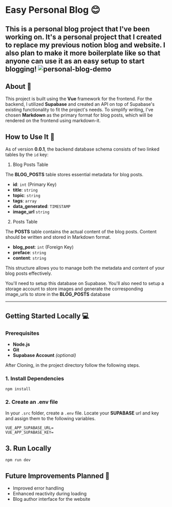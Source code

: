 # Easy Personal Blog 😊

This is a personal blog project that I've been working on. It's a personal project that I created to replace my previous notion blog and website. I also plan to make it more boilerplate like so that anyone can use it as an easy setup to start blogging!
![personal-blog-demo](https://github.com/adriantzkok/personal-blog/blob/main/personal-blog.gif "Personal Blog Demo")
---

## About 📝

This project is built using the **Vue** framework for the frontend. For the backend, I utilized **Supabase** and created an API on top of Supabase's existing functionality to fit the project's needs. To simplify writing, I've chosen **Markdown** as the primary format for blog posts, which will be rendered on the frontend using markdown-it.

## How to Use It 🚀

As of version **0.0.1**, the backend database schema consists of two linked tables by the `id` key:

1. Blog Posts Table

The **BLOG_POSTS** table stores essential metadata for blog posts.

- **id**: `int` (Primary Key)
- **title**: `string`
- **topic**: `string`
- **tags**: `array`
- **data_generated**: `TIMESTAMP`
- **image_url** `string`

2. Posts Table

The **POSTS** table contains the actual content of the blog posts. Content should be written and stored in Markdown format.


- **blog_post**: `int` (Foreign Key)
- **preface**: `string`
- **content**: `string`

This structure allows you to manage both the metadata and content of your blog posts effectively.

You'll need to setup this database on Supabase. You'll also need to setup a storage account to store images and generate the corresponding image_urls to store in the **BLOG_POSTS** database

---


## Getting Started Locally 💻

### Prerequisites
- **Node.js**
- **Git**
- **Supabase Account** *(optional)*

After Cloning, in the project directory follow the following steps.

### 1. Install Dependencies
```npm install```

### 2. Create an .env file

In your `.src` folder, create a `.env` file. Locate your **SUPABASE** url and key and assign them to the following variables.
```
VUE_APP_SUPABASE_URL=
VUE_APP_SUPABASE_KEY=
```

## 3. Run Locally
```npm run dev```

## Future Improvements Planned 🔧
- Improved error handling
- Enhanced reactivity during loading
- Blog author interface for the website
